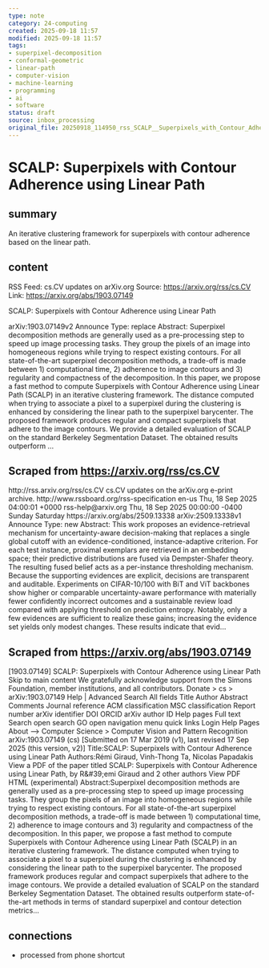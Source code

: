 ```yaml
---
type: note
category: 24-computing
created: 2025-09-18 11:57
modified: 2025-09-18 11:57
tags:
- superpixel-decomposition
- conformal-geometric
- linear-path
- computer-vision
- machine-learning
- programming
- ai
- software
status: draft
source: inbox_processing
original_file: 20250918_114950_rss_SCALP__Superpixels_with_Contour_Adherence_using_Li.txt
---
```



# SCALP: Superpixels with Contour Adherence using Linear Path

## summary
An iterative clustering framework for superpixels with contour adherence based on the linear path.

## content
RSS Feed: cs.CV updates on arXiv.org
Source: https://arxiv.org/rss/cs.CV
Link: https://arxiv.org/abs/1903.07149

SCALP: Superpixels with Contour Adherence using Linear Path

arXiv:1903.07149v2 Announce Type: replace Abstract: Superpixel decomposition methods are generally used as a pre-processing step to speed up image processing tasks. They group the pixels of an image into homogeneous regions while trying to respect existing contours. For all state-of-the-art superpixel decomposition methods, a trade-off is made between 1) computational time, 2) adherence to image contours and 3) regularity and compactness of the decomposition. In this paper, we propose a fast method to compute Superpixels with Contour Adherence using Linear Path (SCALP) in an iterative clustering framework. The distance computed when trying to associate a pixel to a superpixel during the clustering is enhanced by considering the linear path to the superpixel barycenter. The proposed framework produces regular and compact superpixels that adhere to the image contours. We provide a detailed evaluation of SCALP on the standard Berkeley Segmentation Dataset. The obtained results outperform ...

## Scraped from https://arxiv.org/rss/cs.CV
<?xml version='1.0' encoding='UTF-8'?>
<rss xmlns:arxiv="http://arxiv.org/schemas/atom" xmlns:dc="http://purl.org/dc/elements/1.1/" xmlns:atom="http://www.w3.org/2005/Atom" xmlns:content="http://purl.org/rss/1.0/modules/content/" version="2.0">
  <channel>
    <title>cs.CV updates on arXiv.org</title>
    <link>http://rss.arxiv.org/rss/cs.CV</link>
    <description>cs.CV updates on the arXiv.org e-print archive.</description>
    <atom:link href="http://rss.arxiv.org/rss/cs.CV" rel="self" type="application/rss+xml"/>
    <docs>http://www.rssboard.org/rss-specification</docs>
    <language>en-us</language>
    <lastBuildDate>Thu, 18 Sep 2025 04:00:01 +0000</lastBuildDate>
    <managingEditor>rss-help@arxiv.org</managingEditor>
    <pubDate>Thu, 18 Sep 2025 00:00:00 -0400</pubDate>
    <skipDays>
      <day>Sunday</day>
      <day>Saturday</day>
    </skipDays>
    <item>
      <title>Proximity-Based Evidence Retrieval for Uncertainty-Aware Neural Networks</title>
      <link>https://arxiv.org/abs/2509.13338</link>
      <description>arXiv:2509.13338v1 Announce Type: new 
Abstract: This work proposes an evidence-retrieval mechanism for uncertainty-aware decision-making that replaces a single global cutoff with an evidence-conditioned, instance-adaptive criterion. For each test instance, proximal exemplars are retrieved in an embedding space; their predictive distributions are fused via Dempster-Shafer theory. The resulting fused belief acts as a per-instance thresholding mechanism. Because the supporting evidences are explicit, decisions are transparent and auditable. Experiments on CIFAR-10/100 with BiT and ViT backbones show higher or comparable uncertainty-aware performance with materially fewer confidently incorrect outcomes and a sustainable review load compared with applying threshold on prediction entropy. Notably, only a few evidences are sufficient to realize these gains; increasing the evidence set yields only modest changes. These results indicate that evid...


## Scraped from https://arxiv.org/abs/1903.07149
[1903.07149] SCALP: Superpixels with Contour Adherence using Linear Path Skip to main content We gratefully acknowledge support from the Simons Foundation, member institutions, and all contributors. Donate &gt; cs &gt; arXiv:1903.07149 Help | Advanced Search All fields Title Author Abstract Comments Journal reference ACM classification MSC classification Report number arXiv identifier DOI ORCID arXiv author ID Help pages Full text Search open search GO open navigation menu quick links Login Help Pages About --> Computer Science > Computer Vision and Pattern Recognition arXiv:1903.07149 (cs) [Submitted on 17 Mar 2019 (v1), last revised 17 Sep 2025 (this version, v2)] Title:SCALP: Superpixels with Contour Adherence using Linear Path Authors:Rémi Giraud, Vinh-Thong Ta, Nicolas Papadakis View a PDF of the paper titled SCALP: Superpixels with Contour Adherence using Linear Path, by R\&#39;emi Giraud and 2 other authors View PDF HTML (experimental) Abstract:Superpixel decomposition methods are generally used as a pre-processing step to speed up image processing tasks. They group the pixels of an image into homogeneous regions while trying to respect existing contours. For all state-of-the-art superpixel decomposition methods, a trade-off is made between 1) computational time, 2) adherence to image contours and 3) regularity and compactness of the decomposition. In this paper, we propose a fast method to compute Superpixels with Contour Adherence using Linear Path (SCALP) in an iterative clustering framework. The distance computed when trying to associate a pixel to a superpixel during the clustering is enhanced by considering the linear path to the superpixel barycenter. The proposed framework produces regular and compact superpixels that adhere to the image contours. We provide a detailed evaluation of SCALP on the standard Berkeley Segmentation Dataset. The obtained results outperform state-of-the-art methods in terms of standard superpixel and contour detection metrics...


## connections
- processed from phone shortcut
